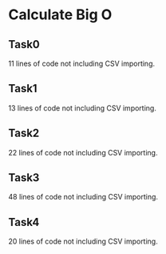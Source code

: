 # Calculate Big O

## Task0
11 lines of code not including CSV importing.


## Task1
13 lines of code not including CSV importing.


## Task2
22 lines of code not including CSV importing.


## Task3
48 lines of code not including CSV importing.


## Task4
20 lines of code not including CSV importing.

